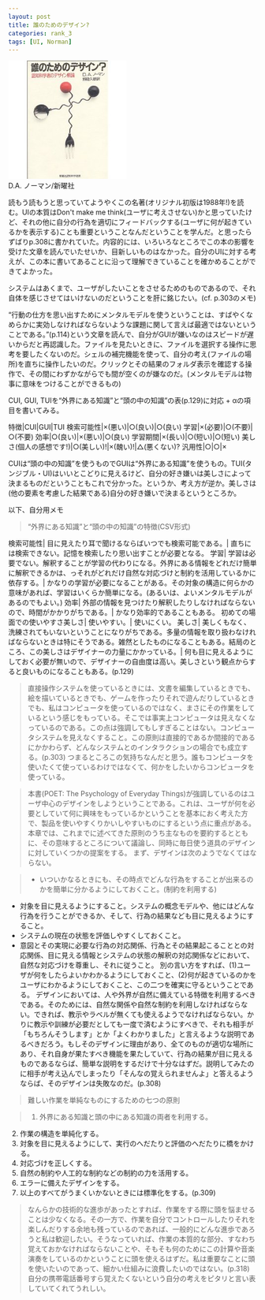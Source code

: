 ```yaml
---
layout: post
title: 誰のためのデザイン?
categories: rank_3
tags: [UI, Norman]
---
```



<div class="book"><div class="book_image"><a href="http://www.amazon.co.jp/dp/478850362X"><img src="/images/psychology_of_everyday_things.jpg"></img></a></div><div class="book_info">D.A. ノーマン/新曜社</div><div class="clear"></div></div>

読もう読もうと思っていてようやくこの名著(オリジナル初版は1988年!)を読む。UIの本質はDon't make me think(ユーザに考えさせない)かと思っていたけど、それの他に自分の行為を適切にフィードバックする(ユーザに何が起きているかを表示する)ことも重要ということなんだということを学んだ。と思ったらずばりp.308に書かれていた。内容的には、いろいろなところでこの本の影響を受けた文章を読んでいたせいか、目新しいものはなかった。自分のUIに対する考えが、この本に書いてあることに沿って理解できていることを確かめることができてよかった。 

システムはあくまで、ユーザがしたいことをさせるためのものであるので、それ自体を感じさせてはいけないのだということを肝に銘じたい。(cf. p.303のメモ) 

“行動の仕方を思い出すためにメンタルモデルを使うということは、すばやくなめらかに実効しなければならないような課題に関して言えば最適ではないということである。”(p.114)という文章を読んで、自分がGUIが嫌いなのはスピードが遅いからだと再認識した。ファイルを見たいときに、ファイルを選択する操作に思考を要したくないのだ。シェルの補完機能を使って、自分の考え(ファイルの場所)を直ちに操作したいのだ。クリックとその結果のフォルダ表示を確認する操作で、その間にわずかながらでも間が空くのが嫌なのだ。(メンタルモデルは物事に意味をつけることができるもの) 

CUI, GUI, TUIを“外界にある知識”と“頭の中の知識”の表(p.129)に対応 + αの項目を書いてみる。 

特徴|CUI|GUI|TUI 
検索可能性|×(悪い)|○(良い)|○(良い) 
学習|×(必要)|○(不要)|○(不要) 
効率|○(良い)|×(悪い)|○(良い) 
学習期間|×(長い)|○(短い)|○(短い) 
美しさ(個人の感想です!)|○(美しい)!|×(醜い)!|△(悪くない)? 
汎用性|○|○|× 

CUIは“頭の中の知識”を使うものでGUIは“外界にある知識”を使うもの。TUI(タンジブル・UI)はいいとこどりに見えるけど、自分の好き嫌いは美しさによって決まるものだということもこれで分かった。というか、考え方が逆か。美しさは(他の要素を考慮した結果である)自分の好き嫌いで決まるというところか。 

以下、自分用メモ<!--more-->

> “外界にある知識”と“頭の中の知識”の特徴(CSV形式) 

 検索可能性| 目に見えたり耳で聞けるならばいつでも検索可能である。| 直ちには検索できない。記憶を検索したり思い出すことが必要となる。 
 学習| 学習は必要でない。解釈することが学習の代わりになる。外界にある情報をどれだけ簡単に解釈できるかは、っそれがどれだけ自然な対応づけと制約を活用しているかに依存する。| かなりの学習が必要になることがある。その対象の構造に何らかの意味があれば、学習はいくらか簡単になる。(あるいは、よいメンタルモデルがあるのでもよい。) 
 効率| 外部の情報を見つけたり解釈したりしなければならないので、時間がかかりがちである。| かなり効率的であることもある。 
初めての場面での使いやすさ美しさ| 使いやすい。| 使いにくい。 
美しさ| 美しくもなく、洗練されてもいないということになりがちである。多量の情報を取り扱わなければならないときは特にそうである。雑然としたものになることもある。結局のところ、この美しさはデザイナーの力量にかかっている。| 何も目に見えるようにしておく必要が無いので、デザイナーの自由度は高い。美しさという観点からすると良いものになることもある。(p.129) 

> 直接操作システムを使っているときには、文書を編集しているときでも、絵を描いているときでも、ゲームを作ったりそれで遊んだりしているときでも、私はコンピュータを使っているのではなく、まさにその作業をしているという感じをもっている。そこでは事実上コンピュータは見えなくなっているのである。この点は強調してもしすぎることはない。コンピュータシステムを見えなくすること。この原則は直接的であるか間接的であるにかかわらず、どんなシステムとのインタラクションの場合でも成立する。(p.303) つまるところこの気持ちなんだと思う。誰もコンピュータを使いたくて使っているわけではなくて、何かをしたいからコンピュータを使っている。 

> 本書(POET: The Psychology of Everyday Things)が強調しているのはユーザ中心のデザインをしようということである。これは、ユーザが何を必要としていて何に興味をもっているかということを基本におく考えた方で、製品を使いやすくりかいしやすいものにするという点に重点がある。本章では、これまでに述べてきた原則のうち主なものを要約するとともに、その意味するところについて議論し、同時に毎日使う道具のデザインに対していくつかの提案をする。 
まず、デザインは次のようでなくてはならない。 

> * いついかなるときにも、その時点でどんな行為をすることが出来るのかを簡単に分かるようにしておくこと。(制約を利用する) 
* 対象を目に見えるようにすること。システムの概念モデルや、他にはどんな行為を行うことができるか、そして、行為の結果なども目に見えるようにすること。 
* システムの現在の状態を評価しやすくしておくこと。 
* 意図とその実現に必要な行為の対応関係、行為とその結果起こることとの対応関係、目に見える情報とシステムの状態の解釈の対応関係などにおいて、自然な対応づけを尊重し、それに従うこと。 
別の言い方をすれば、(1)ユーザが何をしたらよいかわかるようにしておくこと、(2)何が起きているのかをユーザにわかるようにしておくこと、この二つを確実に守るということである。
デザインにおいては、人や外界が自然に備えている特徴を利用するべきである。そのためには、自然な関係や自然な制約を利用しなければならない。できれば、教示やラベルが無くても使えるようでなければならない。かりに教示や訓練が必要だとしても一度で済むようにすべきで、それも相手が「もちろんそうします」とか「よくわかりました」と言えるような説明であるべきだろう。もしそのデザインに理由があり、全てのものが適切な場所にあり、それ自身が果たすべき機能を果たしていて、行為の結果が目に見えるものであるならば、簡単な説明をするだけで十分なはずだ。説明してみたのに相手が考え込んでしまったり「そんなの覚えられませんよ」と答えるようならば、そのデザインは失敗なのだ。(p.308) 

> 難しい作業を単純なものにするための七つの原則 

> 1. 外界にある知識と頭の中にある知識の両者を利用する。 
2. 作業の構造を単純化する。 
3. 対象を目に見えるようにして、実行のへだたりと評価のへだたりに橋をかける。 
4. 対応づけを正しくする。 
5. 自然の制約や人工的な制約などの制約の力を活用する。 
6. エラーに備えたデザインをする。 
7. 以上のすべてがうまくいかないときには標準化をする。(p.309) 

> なんらかの技術的な進歩があったとすれば、作業をする際に頭を悩ませることは少なくなる。その一方で、作業を自分でコントロールしたりそれを楽しんだりする余地も残っているのであれば、一般的にどんな進歩であろうと私は歓迎したい。そうなっていれば、作業の本質的な部分、すなわち覚えておかなければならないことや、そもそも何のためにこの計算や音楽演奏をしているのかということに頭を使えるはずだ。私は重要なことに頭を使いたいのであって、細かい仕組みに浪費したいのではない。(p.318) 自分の携帯電話番号すら覚えたくないという自分の考えをピタリと言い表していてくれてうれしい。
